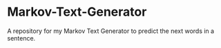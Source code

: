 # Markov-Text-Generator
A repository for my Markov Text Generator to predict the next words in a sentence.
